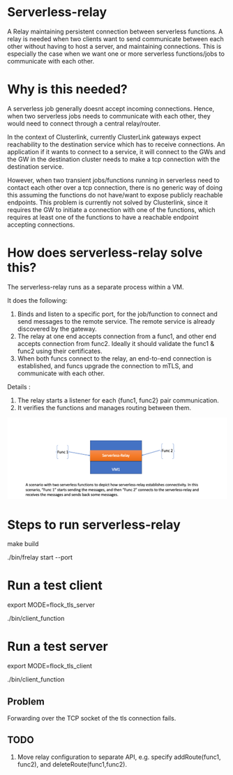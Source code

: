 # Serverless-relay
A Relay maintaining persistent connection between serverless functions. 
A relay is needed when two clients want to send communicate between each other without having to host a server, and maintaining connections.
This is especially the case when we want one or more serverless functions/jobs to communicate with each other.

# Why is this needed?
A serverless job generally doesnt accept incoming connections. Hence, when two serverless jobs needs to communicate with each other, they would need to connect through a central relay/router.

In the context of Clusterlink, currently ClusterLink gateways expect reachability to the destination service which has to receive connections. An application if it wants to connect to a service, it will connect to the GWs and the GW in the destination cluster needs to make a tcp connection with the destination service.

However, when two transient jobs/functions running in serverless need to contact each other over a tcp connection, there is no generic way of doing this assuming the functions do not have/want to expose publicly reachable endpoints. This problem is currently not solved by Clusterlink, since it requires the GW to initiate a connection with one of the functions, which requires at least one of the functions to have a reachable endpoint accepting connections.

# How does serverless-relay solve this?

The serverless-relay runs as a separate process within a VM.

It does the following:
1) Binds and listen to a specific port, for the job/function to connect and send messages to the remote service. The remote service is already discovered by the gateway. 
2) The relay at one end accepts connection from a func1, and other end accepts connection from func2. Ideally it should validate the func1 & func2 using their certificates. 
3) When both funcs connect to the relay, an end-to-end connection is established, and funcs upgrade the connection to mTLS, and communicate with each other.

Details :
1) The relay starts a listener for each {func1, func2} pair communication.
2) It verifies the functions and manages routing between them.
   
![](serverless-relay.png)
# Steps to run serverless-relay

   make build

   ./bin/frelay start --port <portnum>

# Run a test client

   export MODE=flock_tls_server
   
   ./bin/client_function

# Run a test server

   export MODE=flock_tls_client
   
   ./bin/client_function

## Problem
Forwarding over the TCP socket of the tls connection fails.

## TODO
1) Move relay configuration to separate API, e.g. specify addRoute(func1, func2), and deleteRoute(func1,func2). 
